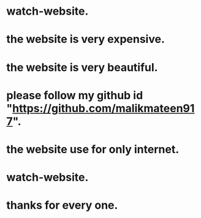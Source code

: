 # watch-website.
# the website is very expensive.
# the website is very beautiful.
# please follow my github id "https://github.com/malikmateen917".
# the website use for only internet.

# watch-website.













# thanks for every one.
